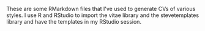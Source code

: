 These are some RMarkdown files that I've used to generate CVs of various styles.  I use R and RStudio to import the vitae library and the stevetemplates library and have the templates in my RStudio session.
